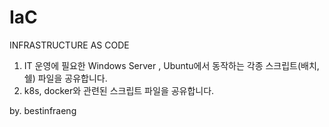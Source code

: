 # IaC
INFRASTRUCTURE AS CODE

1. IT 운영에 필요한 Windows Server , Ubuntu에서 동작하는 각종 스크립트(배치, 쉘) 파일을 공유합니다.
2. k8s, docker와 관련된 스크립트 파일을 공유합니다.

by. bestinfraeng
